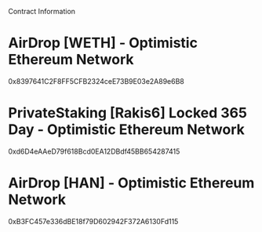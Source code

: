 Contract Information

# AirDrop [WETH] - Optimistic Ethereum Network

0x8397641C2F8FF5CFB2324ceE73B9E03e2A89e6B8

# PrivateStaking [Rakis6] Locked 365 Day - Optimistic Ethereum Network

0xd6D4eAAeD79f618Bcd0EA12DBdf45BB654287415

# AirDrop [HAN] - Optimistic Ethereum Network

0xB3FC457e336dBE18f79D602942F372A6130Fd115
